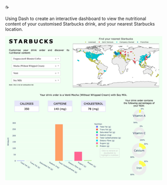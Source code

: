 :coffee:

Using Dash to create an interactive dashboard to view the nutritional content of your customised Starbucks drink, and your nearest Starbucks location.

![ScreenShot](/extras/ss_sb.png)
